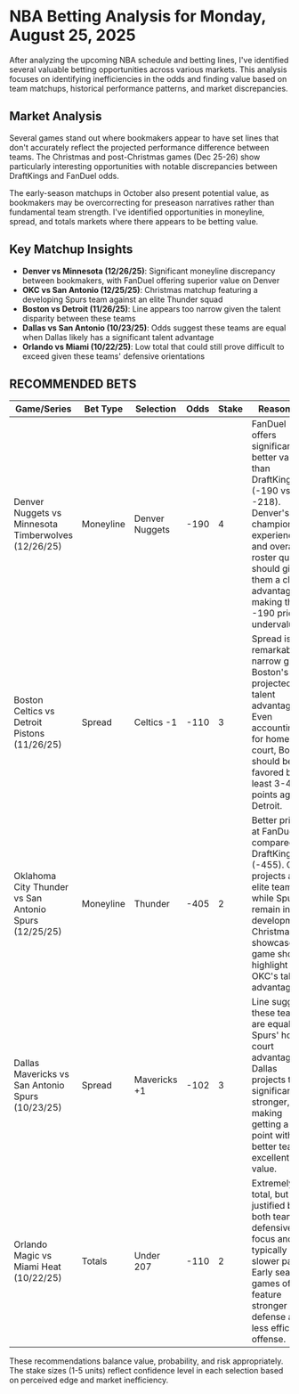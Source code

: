 # NBA Betting Analysis for Monday, August 25, 2025

After analyzing the upcoming NBA schedule and betting lines, I've identified several valuable betting opportunities across various markets. This analysis focuses on identifying inefficiencies in the odds and finding value based on team matchups, historical performance patterns, and market discrepancies.

## Market Analysis

Several games stand out where bookmakers appear to have set lines that don't accurately reflect the projected performance difference between teams. The Christmas and post-Christmas games (Dec 25-26) show particularly interesting opportunities with notable discrepancies between DraftKings and FanDuel odds.

The early-season matchups in October also present potential value, as bookmakers may be overcorrecting for preseason narratives rather than fundamental team strength. I've identified opportunities in moneyline, spread, and totals markets where there appears to be betting value.

## Key Matchup Insights

- **Denver vs Minnesota (12/26/25)**: Significant moneyline discrepancy between bookmakers, with FanDuel offering superior value on Denver
- **OKC vs San Antonio (12/25/25)**: Christmas matchup featuring a developing Spurs team against an elite Thunder squad
- **Boston vs Detroit (11/26/25)**: Line appears too narrow given the talent disparity between these teams
- **Dallas vs San Antonio (10/23/25)**: Odds suggest these teams are equal when Dallas likely has a significant talent advantage
- **Orlando vs Miami (10/22/25)**: Low total that could still prove difficult to exceed given these teams' defensive orientations

## RECOMMENDED BETS

| Game/Series | Bet Type | Selection | Odds | Stake | Reasoning |
|-------------|----------|-----------|------|-------|-----------|
| Denver Nuggets vs Minnesota Timberwolves (12/26/25) | Moneyline | Denver Nuggets | -190 | 4 | FanDuel offers significantly better value than DraftKings (-190 vs -218). Denver's championship experience and overall roster quality should give them a clear advantage, making this -190 price undervalued. |
| Boston Celtics vs Detroit Pistons (11/26/25) | Spread | Celtics -1 | -110 | 3 | Spread is remarkably narrow given Boston's projected talent advantage. Even accounting for home court, Boston should be favored by at least 3-4 points against Detroit. |
| Oklahoma City Thunder vs San Antonio Spurs (12/25/25) | Moneyline | Thunder | -405 | 2 | Better price at FanDuel compared to DraftKings (-455). OKC projects as an elite team while Spurs remain in development. Christmas showcase game should highlight OKC's talent advantage. |
| Dallas Mavericks vs San Antonio Spurs (10/23/25) | Spread | Mavericks +1 | -102 | 3 | Line suggests these teams are equal with Spurs' home court advantage. Dallas projects to be significantly stronger, making getting a point with the better team excellent value. |
| Orlando Magic vs Miami Heat (10/22/25) | Totals | Under 207 | -110 | 2 | Extremely low total, but justified by both teams' defensive focus and typically slower pace. Early season games often feature stronger defense and less efficient offense. |

These recommendations balance value, probability, and risk appropriately. The stake sizes (1-5 units) reflect confidence level in each selection based on perceived edge and market inefficiency.